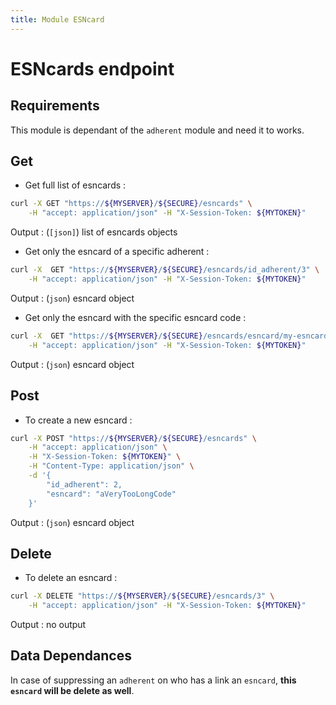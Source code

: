 ```yaml
---
title: Module ESNcard
---
```


# ESNcards endpoint

## Requirements

This module is dependant of the `adherent` module and need it to works.

## Get

- Get full list of esncards :

```bash
curl -X GET "https://${MYSERVER}/${SECURE}/esncards" \
    -H "accept: application/json" -H "X-Session-Token: ${MYTOKEN}"
```

Output : (`[json]`) list of esncards objects

- Get only the esncard of a specific adherent :

```bash
curl -X  GET "https://${MYSERVER}/${SECURE}/esncards/id_adherent/3" \
    -H "accept: application/json" -H "X-Session-Token: ${MYTOKEN}"
```

Output : (`json`) esncard object

- Get only the esncard with the specific esncard code :

```bash
curl -X  GET "https://${MYSERVER}/${SECURE}/esncards/esncard/my-esncard-code" \
    -H "accept: application/json" -H "X-Session-Token: ${MYTOKEN}"
```

Output : (`json`) esncard object

## Post

- To create a new esncard :

```bash
curl -X POST "https://${MYSERVER}/${SECURE}/esncards" \
    -H "accept: application/json" \
    -H "X-Session-Token: ${MYTOKEN}" \
    -H "Content-Type: application/json" \
    -d '{
        "id_adherent": 2,
        "esncard": "aVeryTooLongCode"
    }'
```

Output : (`json`) esncard object

## Delete

- To delete an esncard :

```bash
curl -X DELETE "https://${MYSERVER}/${SECURE}/esncards/3" \
    -H "accept: application/json" -H "X-Session-Token: ${MYTOKEN}"
```

Output : no output

## Data Dependances

In case of suppressing an `adherent` on who has a link an `esncard`, **this `esncard` will be delete as well**.
